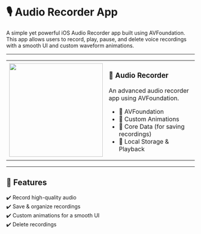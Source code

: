 # 🎙️ Audio Recorder App
A simple yet powerful iOS Audio Recorder app built using AVFoundation. This app allows users to record, play, pause, and delete voice recordings with a smooth UI and custom waveform animations.

---
<table>
  <tr>
    <td>
      <img src="https://github.com/user-attachments/assets/3c596a05-41b2-4203-86c2-b6631a32ec04" width="250">
    </td>
    <td>
      <h3>📱 Audio Recorder</h3>
      <p>An advanced audio recorder app using AVFoundation.</p>
      <ul>
        <li>🎤 AVFoundation</li>
        <li>🎨 Custom Animations</li>
        <li>📀 Core Data (for saving recordings)</li>
        <li>💾 Local Storage & Playback</li>
      </ul>
    </td>
  </tr>
</table>


---

## 🚀 Features  
✔️ Record high-quality audio  
✔️ Save & organize recordings  
✔️ Custom animations for a smooth UI  
✔️ Delete recordings  
